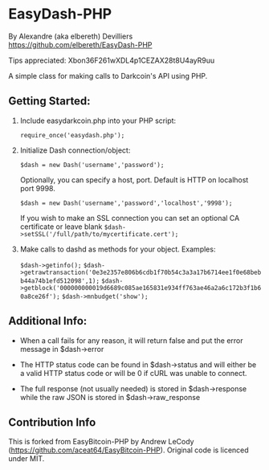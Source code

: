# EasyDash-PHP
By Alexandre (aka elbereth) Devilliers
https://github.com/elbereth/EasyDash-PHP

Tips appreciated: Xbon36F261wXDL4p1CEZAX28t8U4ayR9uu

A simple class for making calls to Darkcoin's API using PHP.

## Getting Started:
1. Include easydarkcoin.php into your PHP script:

	`require_once('easydash.php');`
2. Initialize Dash connection/object:

	`$dash = new Dash('username','password');`

	Optionally, you can specify a host, port. Default is HTTP on localhost port 9998.

	`$dash = new Dash('username','password','localhost','9998');`

	If you wish to make an SSL connection you can set an optional CA certificate or leave blank
	`$dash->setSSL('/full/path/to/mycertificate.cert');`

3. Make calls to dashd as methods for your object. Examples:

	`$dash->getinfo();`
	`$dash->getrawtransaction('0e3e2357e806b6cdb1f70b54c3a3a17b6714ee1f0e68bebb44a74b1efd512098',1);`
	`$dash->getblock('000000000019d6689c085ae165831e934ff763ae46a2a6c172b3f1b60a8ce26f');`
	`$dash->mnbudget('show');`

## Additional Info:
* When a call fails for any reason, it will return false and put the error message in $dash->error

* The HTTP status code can be found in $dash->status and will either be a valid HTTP status code or will be 0 if cURL was unable to connect.

* The full response (not usually needed) is stored in $dash->response while the raw JSON is stored in $dash->raw_response

## Contribution Info

This is forked from EasyBitcoin-PHP by Andrew LeCody (https://github.com/aceat64/EasyBitcoin-PHP).
Original code is licenced under MIT.
